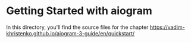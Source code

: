# Getting Started with aiogram

In this directory, you'll find the source files for the chapter https://vadim-khristenko.github.io/aiogram-3-guide/en/quickstart/
